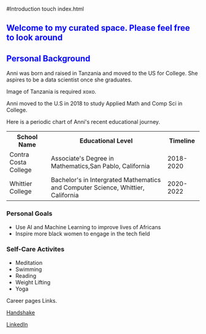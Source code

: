 #Introduction
touch index.html

<!DOCTYPE html>

<html>
  <head>
   
  </head>
  <body>
    <style>
      h2 {
          color:blue;
      }
    </style>
    <h2>Welcome to my curated space. Please feel free to look around</h2>
    <h2>Personal Background</h2>
    Anni was born and raised in Tanzania and moved to the US for College. She aspires to be a data scientist once she graduates.
    <p>Image of Tanzania is required xoxo.</p>
    <p>Anni moved to the U.S in 2018 to study Applied Math and Comp Sci in College.</p>
    <p>Here is a periodic chart of Anni's recent educational journey.</p>
    <table>
     <tr>
       <th>School Name</th>
       <th>Educational Level</th>
       <th>Timeline</th>
    <tr>
      <td>Contra Costa College</td>
      <td>Associate's Degree in Mathematics,San Pablo, California</td>
      <td>2018-2020</td>
    </tr>
    <tr>
      <td>Whittier College</td>
      <td>Bachelor's in Intergrated Mathematics and Computer Science, Whittier, California</td>
      <td>2020-2022</td>
    </tr>
    </table> 
    <h3>Personal Goals</h3>
    <ul>
      <li>Use AI and Machine Learning to improve lives of Africans</li>
      <li>Inspire more black women to engage in the tech field</li>
    </ul>
    <h3>Self-Care Activites</h3>
    <ul>
      <li>Meditation</li>
      <li>Swimming</li>
      <li>Reading</li>
      <li>Weight Lifting</li>
      <li>Yoga</li>
    </ul>
    <p> Career pages Links.</p>
    <a href = "https://app.joinhandshake.com/users/27520378">Handshake</a>
    <p>
    <a href = "https://www.linkedin.com/in/anni-bamwenda-402005192/">LinkedIn</a>
    </p>
  </body> 
</html>
